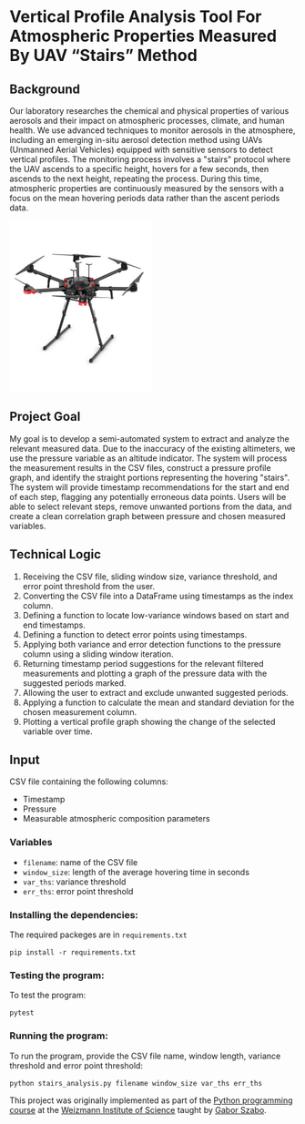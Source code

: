 # Vertical Profile Analysis Tool For Atmospheric Properties Measured By UAV “Stairs” Method

## Background
Our laboratory researches the chemical and physical properties of various aerosols and their impact on atmospheric processes, climate, and human health. We use advanced techniques to monitor aerosols in the atmosphere, including an emerging in-situ aerosol detection method using UAVs (Unmanned Aerial Vehicles) equipped with sensitive sensors to detect vertical profiles. The monitoring process involves a "stairs" protocol where the UAV ascends to a specific height, hovers for a few seconds, then ascends to the next height, repeating the process. During this time, atmospheric properties are continuously measured by the sensors with a focus on the mean hovering periods data rather than the ascent periods data.

<img src="matrice600.jpg" width="250" height="300">

## Project Goal
My goal is to develop a semi-automated system to extract and analyze the relevant measured data. Due to the inaccuracy of the existing altimeters, we use the pressure variable as an altitude indicator. The system will process the measurement results in the CSV files, construct a pressure profile graph, and identify the straight portions representing the hovering "stairs". The system will provide timestamp recommendations for the start and end of each step, flagging any potentially erroneous data points. Users will be able to select relevant steps, remove unwanted portions from the data, and create a clean correlation graph between pressure and chosen measured variables.

## Technical Logic
1. Receiving the CSV file, sliding window size, variance threshold, and error point threshold from the user.
2. Converting the CSV file into a DataFrame using timestamps as the index column.
3. Defining a function to locate low-variance windows based on start and end timestamps.
4. Defining a function to detect error points using timestamps.
5. Applying both variance and error detection functions to the pressure column using a sliding window iteration.
6. Returning timestamp period suggestions for the relevant filtered measurements and plotting a graph of the pressure data with the suggested periods marked.
7. Allowing the user to extract and exclude unwanted suggested periods.
8. Applying a function to calculate the mean and standard deviation for the chosen measurement column.
9. Plotting a vertical profile graph showing the change of the selected variable over time.

## Input
CSV file containing the following columns:
- Timestamp
- Pressure
- Measurable atmospheric composition parameters

### Variables
- `filename`: name of the CSV file
- `window_size`: length of the average hovering time in seconds
- `var_ths`: variance threshold
- `err_ths`: error point threshold

### Installing the dependencies:
The required packeges are in `requirements.txt`
```
pip install -r requirements.txt
```

### Testing the program:
To test the program:
```
pytest
```

### Running the program:
To run the program, provide the CSV file name, window length, variance threshold and error point threshold:
```
python stairs_analysis.py filename window_size var_ths err_ths
```

This project was originally implemented as part of the [Python programming course](https://github.com/szabgab/wis-python-course-2024-04) at the [Weizmann Institute of Science](https://www.weizmann.ac.il/) taught by [Gabor Szabo](https://szabgab.com/).
